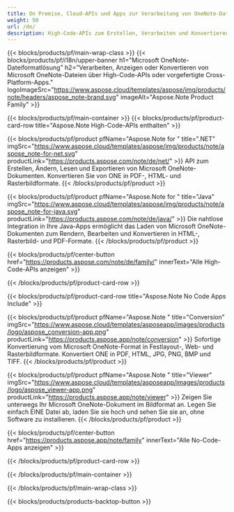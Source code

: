 ```yaml
---
title: On Premise, Cloud-APIs und Apps zur Verarbeitung von OneNote-Dateien 
weight: 50
url: /de/
description: High-Code-APIs zum Erstellen, Verarbeiten und Konvertieren von Microsoft OneNote-Dateien über Ihre Anwendungen. Oder verwenden Sie einfach unsere plattformübergreifenden Apps, um ONE-Dateien anzuzeigen oder zu konvertieren.
---
```


{{< blocks/products/pf/main-wrap-class >}}
{{< blocks/products/pf/i18n/upper-banner h1="Microsoft OneNote-Dateiformatlösung" h2="Verarbeiten, Anzeigen oder Konvertieren von Microsoft OneNote-Dateien über High-Code-APIs oder vorgefertigte Cross-Platform-Apps." logoImageSrc="https://www.aspose.cloud/templates/aspose/img/products/note/headers/aspose_note-brand.svg" imageAlt="Aspose.Note Product Family" >}}

{{< blocks/products/pf/main-container >}}
{{< blocks/products/pf/product-card-row title="Aspose.Note High-Code-APIs enthalten" >}}

{{< blocks/products/pf/product pfName="Aspose.Note for " title=".NET" imgSrc="https://www.aspose.cloud/templates/aspose/img/products/note/aspose_note-for-net.svg" productLink="https://products.aspose.com/note/de/net/" >}}
API zum Erstellen, Ändern, Lesen und Exportieren von Microsoft OneNote-Dokumenten. Konvertieren Sie von ONE in PDF-, HTML- und Rasterbildformate.
{{< /blocks/products/pf/product >}}

{{< blocks/products/pf/product pfName="Aspose.Note for " title="Java" imgSrc="https://www.aspose.cloud/templates/aspose/img/products/note/aspose_note-for-java.svg" productLink="https://products.aspose.com/note/de/java/" >}}
Die nahtlose Integration in Ihre Java-Apps ermöglicht das Laden von Microsoft OneNote-Dokumenten zum Rendern, Bearbeiten und Konvertieren in HTML-, Rasterbild- und PDF-Formate.
{{< /blocks/products/pf/product >}}

{{< blocks/products/pf/center-button href="https://products.aspose.com/note/de/family/" innerText="Alle High-Code-APIs anzeigen" >}}

{{< /blocks/products/pf/product-card-row >}}

{{< blocks/products/pf/product-card-row title="Aspose.Note No Code Apps Include" >}}

{{< blocks/products/pf/product pfName="Aspose.Note " title="Conversion" imgSrc="https://www.aspose.cloud/templates/asposeapp/images/products/logo/aspose_conversion-app.png" productLink="https://products.aspose.app/note/conversion" >}}
Sofortige Konvertierung vom Microsoft OneNote-Format in Festlayout-, Web- und Rasterbildformate. Konvertiert ONE in PDF, HTML, JPG, PNG, BMP und TIFF.
{{< /blocks/products/pf/product >}}

{{< blocks/products/pf/product pfName="Aspose.Note " title="Viewer" imgSrc="https://www.aspose.cloud/templates/asposeapp/images/products/logo/aspose_viewer-app.png" productLink="https://products.aspose.app/note/viewer" >}}
Zeigen Sie unterwegs Ihr Microsoft OneNote-Dokument im Bildformat an. Legen Sie einfach EINE Datei ab, laden Sie sie hoch und sehen Sie sie an, ohne Software zu installieren.
{{< /blocks/products/pf/product >}}

{{< blocks/products/pf/center-button href="https://products.aspose.app/note/family" innerText="Alle No-Code-Apps anzeigen" >}}

{{< /blocks/products/pf/product-card-row >}}

{{< /blocks/products/pf/main-container >}}


{{< /blocks/products/pf/main-wrap-class >}}

{{< blocks/products/products-backtop-button >}}